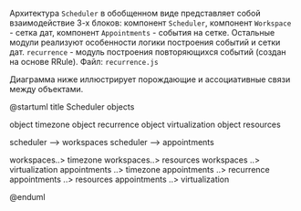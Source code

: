 Архитектура `Scheduler` в обобщенном виде представляет собой взаимодействие 3-х блоков: компонент `Scheduler`, компонент `Workspace` - сетка дат, компонент `Appointments` - события на сетке.
Остальные модули реализуют особенности логики построения событий и сетки дат.
`recurrence` - модуль построения повторяющихся событий (создан на основе RRule). Файл: `recurrence.js`

Диаграмма ниже иллюстрирует порождающие и ассоциативные связи между объектами.

@startuml
title Scheduler objects

object timezone
object recurrence
object virtualization
object resources

scheduler --> workspaces
scheduler --> appointments

workspaces..> timezone
workspaces..> resources
workspaces ..> virtualization
appointments ..> timezone
appointments ..> recurrence
appointments ..> resources
appointments ..> virtualization

@enduml


